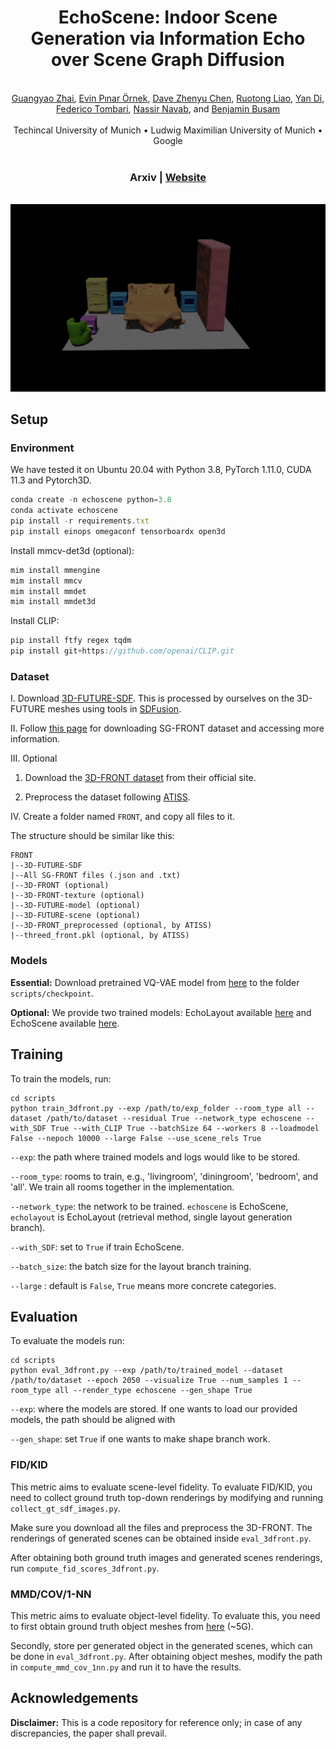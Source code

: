 <div align="center">
  <h1>EchoScene: Indoor Scene Generation via Information Echo over Scene Graph Diffusion</h1>
</div>
<br>
<div align="center">
  <a href="https://ymxlzgy.com/">Guangyao Zhai</a>, <a href="https://evinpinar.github.io/about/">Evin Pınar Örnek</a>, <a href="https://daveredrum.github.io/">Dave Zhenyu Chen</a>, <a href="https://scholar.google.com/citations?user=XFQv_oYAAAAJ&hl=en">Ruotong Liao</a>, <a href="https://shangbuhuan13.github.io/">Yan Di</a>, <a href="https://federicotombari.github.io/">Federico Tombari</a>, <a href="https://www.cs.cit.tum.de/camp/members/cv-nassir-navab/nassir-navab/">Nassir Navab</a>, and <a href="https://www.cs.cit.tum.de/camp/members/benjamin-busam/">Benjamin Busam</a>
</div>
<br>
<div align="center">
  Techincal University of Munich • Ludwig Maximilian University of Munich • Google
</div>
<br>
<div align="center">
<h3>
  Arxiv | <a href="https://sites.google.com/view/echoscene">Website</a>
</h3>
</div>
<br>
<div align="center">
  <img src="./assets/111.gif" alt="teaser" style="max-width: 100%;">
</div>


## Setup
### Environment
We have tested it on Ubuntu 20.04 with Python 3.8, PyTorch 1.11.0, CUDA 11.3 and Pytorch3D.

```javascript
conda create -n echoscene python=3.8
conda activate echoscene
pip install -r requirements.txt 
pip install einops omegaconf tensorboardx open3d
```

Install mmcv-det3d (optional):

```javascript
mim install mmengine
mim install mmcv
mim install mmdet
mim install mmdet3d
```

Install CLIP:

```javascript
pip install ftfy regex tqdm
pip install git+https://github.com/openai/CLIP.git
```
### Dataset

I. Download [3D-FUTURE-SDF](https://www.campar.in.tum.de/public_datasets/2023_commonscenes_zhai/3D-FUTURE-SDF.zip). This is processed by ourselves on the 3D-FUTURE meshes using tools in [SDFusion](https://github.com/yccyenchicheng/SDFusion).

II. Follow [this page](./SG-FRONT.md) for downloading SG-FRONT dataset and accessing more information.

III. Optional
1. Download the <a href="https://tianchi.aliyun.com/specials/promotion/alibaba-3d-scene-dataset">3D-FRONT dataset</a> from their official site.

2. Preprocess the dataset following  <a href="https://github.com/nv-tlabs/ATISS#data-preprocessing">ATISS</a>.

IV. Create a folder named `FRONT`, and copy all files to it.

The structure should be similar like this:
```
FRONT
|--3D-FUTURE-SDF
|--All SG-FRONT files (.json and .txt)
|--3D-FRONT (optional)
|--3D-FRONT-texture (optional)
|--3D-FUTURE-model (optional)
|--3D-FUTURE-scene (optional)
|--3D-FRONT_preprocessed (optional, by ATISS)
|--threed_front.pkl (optional, by ATISS)
```
### Models
**Essential:** Download pretrained VQ-VAE model from [here](https://www.campar.in.tum.de/public_datasets/2023_commonscenes_zhai/vqvae_threedfront_best.pth) to the folder `scripts/checkpoint`.

**Optional:** We provide two trained models: EchoLayout available [here](https://www.campar.in.tum.de/public_datasets/2024_echoscene/released_layout_model.zip) and EchoScene available [here](https://www.campar.in.tum.de/public_datasets/2024_echoscene/released_full_model.zip).

## Training

To train the models, run:

```
cd scripts
python train_3dfront.py --exp /path/to/exp_folder --room_type all --dataset /path/to/dataset --residual True --network_type echoscene --with_SDF True --with_CLIP True --batchSize 64 --workers 8 --loadmodel False --nepoch 10000 --large False --use_scene_rels True
```
`--exp`: the path where trained models and logs would like to be stored.

`--room_type`: rooms to train, e.g., 'livingroom', 'diningroom', 'bedroom', and 'all'. We train all rooms together in the implementation.

`--network_type`: the network to be trained. `echoscene` is EchoScene, `echolayout` is EchoLayout (retrieval method, single layout generation branch).

`--with_SDF`: set to `True` if train EchoScene.

`--batch_size`: the batch size for the layout branch training.

`--large` : default is `False`, `True` means more concrete categories.

## Evaluation

To evaluate the models run:
```
cd scripts
python eval_3dfront.py --exp /path/to/trained_model --dataset /path/to/dataset --epoch 2050 --visualize True --num_samples 1 --room_type all --render_type echoscene --gen_shape True
```
`--exp`: where the models are stored. If one wants to load our provided models, the path should be aligned with 

`--gen_shape`: set `True` if one wants to make shape branch work.

### FID/KID
This metric aims to evaluate scene-level fidelity. To evaluate FID/KID, you need to collect ground truth top-down renderings by modifying and running `collect_gt_sdf_images.py`.

Make sure you download all the files and preprocess the 3D-FRONT. The renderings of generated scenes can be obtained inside `eval_3dfront.py`.

After obtaining both ground truth images and generated scenes renderings, run `compute_fid_scores_3dfront.py`.
### MMD/COV/1-NN
This metric aims to evaluate object-level fidelity. To evaluate this, you need to first obtain ground truth object meshes from [here](https://www.campar.in.tum.de/public_datasets/2023_commonscenes_zhai/gt_fov90_h8_obj_meshes.zip) (~5G). 

Secondly, store per generated object in the generated scenes, which can be done in `eval_3dfront.py`.
After obtaining object meshes, modify the path in `compute_mmd_cov_1nn.py` and run it to have the results.
## Acknowledgements
**Disclaimer:** This is a code repository for reference only; in case of any discrepancies, the paper shall prevail. 